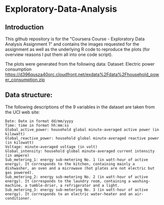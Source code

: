 # Exploratory-Data-Analysis


## Introduction

This github repository is for the "Coursera Course - Exploratory Data Analysis Assignment 1" and contains the images requested for the assignment as well as the underlying R code to reproduce the plots (for overview reasons I put them all into one code script).

The plots were generated from the following data:
Dataset: Electric power consumption
https://d396qusza40orc.cloudfront.net/exdata%2Fdata%2Fhousehold_power_consumption.zip


## Data structure:

The following descriptions of the 9 variables in the dataset are taken from the UCI web site:

    Date: Date in format dd/mm/yyyy
    Time: time in format hh:mm:ss
    Global_active_power: household global minute-averaged active power (in kilowatt)
    Global_reactive_power: household global minute-averaged reactive power (in kilowatt)
    Voltage: minute-averaged voltage (in volt)
    Global_intensity: household global minute-averaged current intensity (in ampere)
    Sub_metering_1: energy sub-metering No. 1 (in watt-hour of active energy). It corresponds to the kitchen, containing mainly a dishwasher, an oven and a microwave (hot plates are not electric but gas powered).
    Sub_metering_2: energy sub-metering No. 2 (in watt-hour of active energy). It corresponds to the laundry room, containing a washing-machine, a tumble-drier, a refrigerator and a light.
    Sub_metering_3: energy sub-metering No. 3 (in watt-hour of active energy). It corresponds to an electric water-heater and an air-conditioner.
